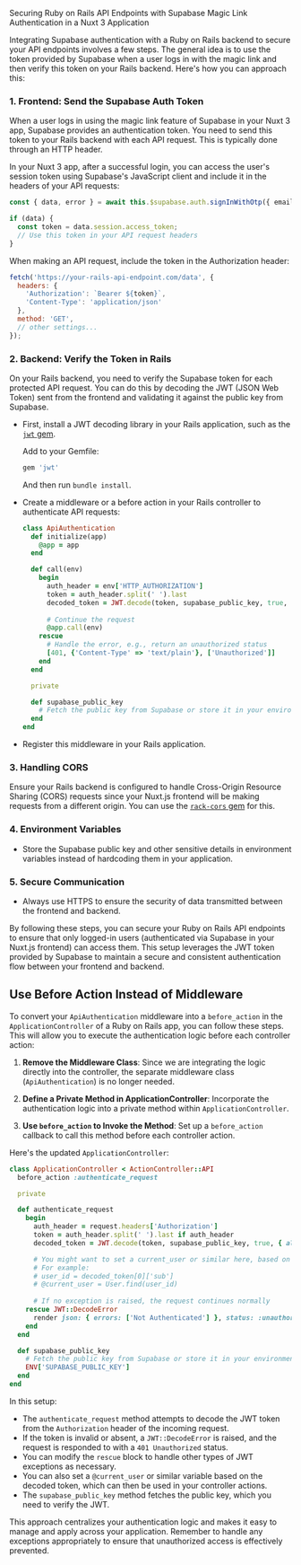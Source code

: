Securing Ruby on Rails API Endpoints with Supabase Magic Link Authentication in a Nuxt 3 Application

Integrating Supabase authentication with a Ruby on Rails backend to secure your API endpoints involves a few steps. The general idea is to use the token provided by Supabase when a user logs in with the magic link and then verify this token on your Rails backend. Here's how you can approach this:

### 1. **Frontend: Send the Supabase Auth Token**

When a user logs in using the magic link feature of Supabase in your Nuxt 3 app, Supabase provides an authentication token. You need to send this token to your Rails backend with each API request. This is typically done through an HTTP header.

In your Nuxt 3 app, after a successful login, you can access the user's session token using Supabase's JavaScript client and include it in the headers of your API requests:

```javascript
const { data, error } = await this.$supabase.auth.signInWithOtp({ email });

if (data) {
  const token = data.session.access_token;
  // Use this token in your API request headers
}
```

When making an API request, include the token in the Authorization header:

```javascript
fetch('https://your-rails-api-endpoint.com/data', {
  headers: {
    'Authorization': `Bearer ${token}`,
    'Content-Type': 'application/json'
  },
  method: 'GET',
  // other settings...
});
```

### 2. **Backend: Verify the Token in Rails**

On your Rails backend, you need to verify the Supabase token for each protected API request. You can do this by decoding the JWT (JSON Web Token) sent from the frontend and validating it against the public key from Supabase.

- First, install a JWT decoding library in your Rails application, such as the [`jwt` gem](https://github.com/jwt/ruby-jwt).

  Add to your Gemfile:
  ```ruby
  gem 'jwt'
  ```

  And then run `bundle install`.

- Create a middleware or a before action in your Rails controller to authenticate API requests:

  ```ruby
  class ApiAuthentication
    def initialize(app)
      @app = app
    end

    def call(env)
      begin
        auth_header = env['HTTP_AUTHORIZATION']
        token = auth_header.split(' ').last
        decoded_token = JWT.decode(token, supabase_public_key, true, { algorithm: 'RS256' })
        
        # Continue the request
        @app.call(env)
      rescue
        # Handle the error, e.g., return an unauthorized status
        [401, {'Content-Type' => 'text/plain'}, ['Unauthorized']]
      end
    end

    private

    def supabase_public_key
      # Fetch the public key from Supabase or store it in your environment variables
    end
  end
  ```

- Register this middleware in your Rails application.

### 3. **Handling CORS**

Ensure your Rails backend is configured to handle Cross-Origin Resource Sharing (CORS) requests since your Nuxt.js frontend will be making requests from a different origin. You can use the [`rack-cors` gem](https://github.com/cyu/rack-cors) for this.

### 4. **Environment Variables**

- Store the Supabase public key and other sensitive details in environment variables instead of hardcoding them in your application.

### 5. **Secure Communication**

- Always use HTTPS to ensure the security of data transmitted between the frontend and backend.

By following these steps, you can secure your Ruby on Rails API endpoints to ensure that only logged-in users (authenticated via Supabase in your Nuxt.js frontend) can access them. This setup leverages the JWT token provided by Supabase to maintain a secure and consistent authentication flow between your frontend and backend.

## Use Before Action Instead of Middleware

To convert your `ApiAuthentication` middleware into a `before_action` in the `ApplicationController` of a Ruby on Rails app, you can follow these steps. This will allow you to execute the authentication logic before each controller action:

1. **Remove the Middleware Class**: Since we are integrating the logic directly into the controller, the separate middleware class (`ApiAuthentication`) is no longer needed.

2. **Define a Private Method in ApplicationController**: Incorporate the authentication logic into a private method within `ApplicationController`.

3. **Use `before_action` to Invoke the Method**: Set up a `before_action` callback to call this method before each controller action.

Here's the updated `ApplicationController`:

```ruby
class ApplicationController < ActionController::API
  before_action :authenticate_request

  private

  def authenticate_request
    begin
      auth_header = request.headers['Authorization']
      token = auth_header.split(' ').last if auth_header
      decoded_token = JWT.decode(token, supabase_public_key, true, { algorithm: 'RS256' })

      # You might want to set a current_user or similar here, based on decoded_token
      # For example:
      # user_id = decoded_token[0]['sub']
      # @current_user = User.find(user_id)
      
      # If no exception is raised, the request continues normally
    rescue JWT::DecodeError
      render json: { errors: ['Not Authenticated'] }, status: :unauthorized
    end
  end

  def supabase_public_key
    # Fetch the public key from Supabase or store it in your environment variables
    ENV['SUPABASE_PUBLIC_KEY']
  end
end
```

In this setup:

- The `authenticate_request` method attempts to decode the JWT token from the `Authorization` header of the incoming request.
- If the token is invalid or absent, a `JWT::DecodeError` is raised, and the request is responded to with a `401 Unauthorized` status.
- You can modify the `rescue` block to handle other types of JWT exceptions as necessary.
- You can also set a `@current_user` or similar variable based on the decoded token, which can then be used in your controller actions.
- The `supabase_public_key` method fetches the public key, which you need to verify the JWT.

This approach centralizes your authentication logic and makes it easy to manage and apply across your application. Remember to handle any exceptions appropriately to ensure that unauthorized access is effectively prevented.
